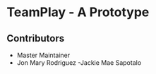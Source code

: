 # TeamPlay - A Prototype

## Contributors

- Master Maintainer
- Jon Mary Rodriguez
-Jackie Mae Sapotalo
